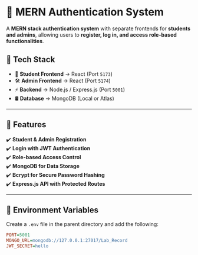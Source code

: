 # 🚀 MERN Authentication System

A **MERN stack authentication system** with separate frontends for **students and admins**, allowing users to **register, log in, and access role-based functionalities**.

## 🌟 Tech Stack
- 🏫 **Student Frontend** → React (Port `5173`)  
- 🛠 **Admin Frontend** → React (Port `5174`)  
- ⚡ **Backend** → Node.js / Express.js (Port `5001`)  
- 🛢 **Database** → MongoDB (Local or Atlas)  

---

## 🚀 Features
✔️ **Student & Admin Registration**  
✔️ **Login with JWT Authentication**  
✔️ **Role-based Access Control**  
✔️ **MongoDB for Data Storage**  
✔️ **Bcrypt for Secure Password Hashing**  
✔️ **Express.js API with Protected Routes**  

---

## 📂 Environment Variables  
Create a `.env` file in the parent directory and add the following:  

```ini
PORT=5001
MONGO_URL=mongodb://127.0.0.1:27017/Lab_Record
JWT_SECRET=hello
